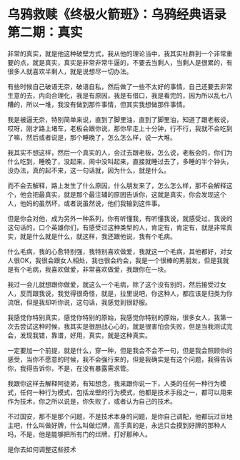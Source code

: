 # 乌鸦救赎《终极火箭班》：乌鸦经典语录 第二期：真实

非常的真实，就是他这种破壁方式，我从他的理论当中，我其实社群到一个非常重要的点，就是真实，真实是非常非常牛逼的，不要去当剩人，当剩人是很累的，有很多人就喜欢半剩人，就是说想尽一切办法。

有些时候自己破语无奈，破语自私，然后做了一些不太好的事情，自己还要去非常生意的去，内向合理化，我是有原因，我是有借口，我是看完的，因为所以乱七八糟的，所以一堆，我没有做到那件事情，但其实我想做那件事情。

我是被逼无奈，特别简单来说，直到了脚里油，直到了脚里油，知道了跟老板说，哎呀，刚才路上堵车，老板会跟你说，那你早走上十分钟，行不行，我就不会吃到了嘛，然后或者说是，那个睡晚了，怎么怎么样，说一大堆。

我其实不想这样，然后一个真实的人，会过去跟老板，怎么说，老板会的，你们为什么吃到，睡晚了，没起来，闹中没叫起来，直接就睡过去了，多睡的半个钟头，没办法，真的起不来，这一句话就，因为什么，就是什么。

而不会去解释，路上发生了什么原因，什么朋友来了，怎么怎么样，那不会解释这个，他会把最真实，就是那个最注辅的原因告诉你，这就是真实，你会发现这个人，他妈的虽然坏，或者说虽然说，他们我输到这件事。

但是你会对他，成为另外一种系列，你有听懂我，有听懂我说，就感受过，我说的这句话的，口个英雄你们，有感受过这种类型的人，肯定有，肯定有，就是非常真实，就是什么就是什么，就这样，我还跟他说，我有个毛病。

什么毛病，我的心愈特别强，我特别喜欢做爱，我就这一个毛病，其他都好，对女人很OK，我很会跟女人相处，我也很会约会，我是一个很棒的男朋友，但是我就是有个毛病，我喜欢做爱，非常喜欢做爱，我跟你在一块。

我过一会儿就想跟你做爱，就这么一个毛病，除了这个没有别的，然后接受过女人，反而跟我说，我觉得很奇怪，就是，拉里说吧，你这种人，都应该是归类为你流氓，但是我却听你说，这句话，我感觉到很舒服。

我感觉你特别真实，感觉你特别的原始，我感觉你特别的原始，很多女人，我第一次去尝试这种时候，我其实是很胆战心心的，就是很害怕会失败，但是当我测试完会，发现我错，靠谱，好用，真实，就是这种真实。

一定要加一个前提，就是什么，穿一种，但是我会不会不一句，但是我会照顾你的感受，当你不愿意的时候，我不会强行来的，但是我确实是有这个问题，我得告诉你，我得告诉你，不是，在没有暴露需求管。

我跟你这样去解释阿徒弟，有知想念，我来跟你说一下，人类的任何一种行为模式，任何一种行为模式，包括龙壁的行为模式，他都是技术手段之一，都可以用来作为技术，你之所以说是，你失败了，或者认为自己的技术。

不过国安，那不是那个问题，不是技术本身的问题，是你自己调配，他都玩过豆地主吧，什么叫做好牌，什么叫做烂牌，高手真的是，永远只会摸到好牌的那种人吗，不是，他是能够把所有门的烂牌，打好那种人。

是你去如何调整这些技术